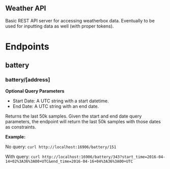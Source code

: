 Weather API
-------------

Basic REST API server for accessing weatherbox data. Eventually to be used
for inputting data as well (with proper tokens).

# Endpoints

## battery

### battery/[address]

**Optional Query Parameters**
* Start Date: A UTC string with a start datetime.
* End Date: A UTC string with an end date.

Returns the last 50k samples. Given the start and end date query parameters,
the endpoint will return the last 50k samples with those dates as constraints.

**Example:**

No query: `curl http://localhost:16906/battery/151`

With query: `curl http://localhost:16906/battery/343?start_time=2016-04-14+02%3A36%3A00+UTC&end_time=2016-04-16+04%3A36%3A00+UTC`
